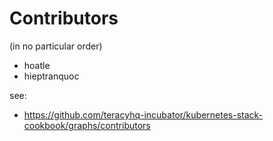 # Contributors

(in no particular order)

- hoatle
- hieptranquoc

see:

- https://github.com/teracyhq-incubator/kubernetes-stack-cookbook/graphs/contributors